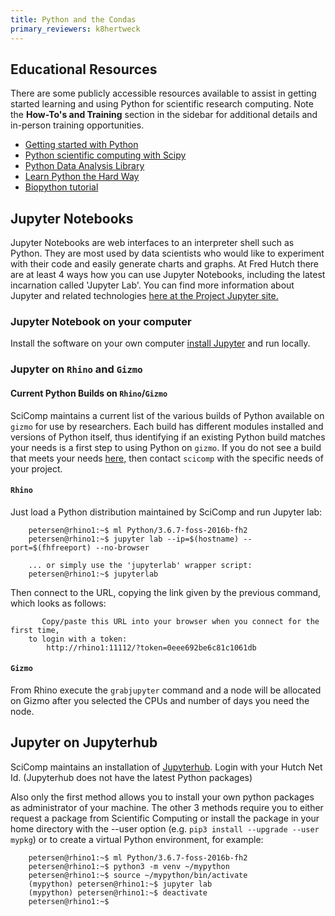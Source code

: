 ```yaml
---
title: Python and the Condas
primary_reviewers: k8hertweck
---
```


## Educational Resources
There are some publicly accessible resources available to assist in getting started learning and using Python for scientific research computing.  Note the **How-To's and Training** section in the sidebar for additional details and in-person training opportunities.   
  * [Getting started with Python](https://www.python.org/about/gettingstarted/)
  * [Python scientific computing with Scipy](https://www.scipy.org/getting-started.html)
  * [Python Data Analysis Library](http://pandas.pydata.org/pandas-docs/stable/10min.html)
  * [Learn Python the Hard Way](http://learnpythonthehardway.org/book/)
  * [Biopython tutorial](http://biopython.org/DIST/docs/tutorial/Tutorial.html)


## Jupyter Notebooks

Jupyter Notebooks are web interfaces to an interpreter shell such as Python. They are most used by data scientists who would like to experiment with their code and easily generate charts and graphs. At Fred Hutch there are at least 4 ways how you can use Jupyter Notebooks, including the latest incarnation called 'Jupyter Lab'.  You can find more information about Jupyter and related technologies [here at the Project Jupyter site.](http://jupyter.org/)

### Jupyter Notebook on your computer

Install the software on your own computer [install Jupyter](http://jupyter.org/install) and run locally.

### Jupyter on `Rhino` and `Gizmo`
#### Current Python Builds on `Rhino`/`Gizmo`
SciComp maintains a current list of the various builds of Python available on `gizmo` for use by researchers.  Each build has different modules installed and versions of Python itself, thus identifying if an existing Python build matches your needs is a first step to using Python on `gizmo`.  If you do not see a build that meets your needs [here,](https://fredhutch.github.io/easybuild-life-sciences/Python.html) then contact `scicomp` with the specific needs of your project.  

#### `Rhino`
Just load a Python distribution maintained by SciComp and run Jupyter lab:

```
    petersen@rhino1:~$ ml Python/3.6.7-foss-2016b-fh2
    petersen@rhino1:~$ jupyter lab --ip=$(hostname) --port=$(fhfreeport) --no-browser

    ... or simply use the 'jupyterlab' wrapper script:
    petersen@rhino1:~$ jupyterlab
```


Then connect to the URL, copying the link given by the previous command, which looks as follows:
```
       Copy/paste this URL into your browser when you connect for the first time,
    to login with a token:
        http://rhino1:11112/?token=0eee692be6c81c1061db
```
#### `Gizmo`

From Rhino execute the `grabjupyter` command and a node will be allocated on Gizmo after you selected the CPUs and number of days you need the node.



## Jupyter on Jupyterhub

SciComp maintains an installation of [Jupyterhub](https://jupyterhub.fhcrc.org/). Login with your Hutch Net Id.  (Jupyterhub does not have the latest Python packages)

Also only the first method allows you to install your own python packages as administrator of your machine.
The other 3 methods require you to either request a package from Scientific Computing or install the package in your home directory with the --user option (e.g. `pip3 install --upgrade --user mypkg`) or to create a virtual Python environment, for example:

```
    petersen@rhino1:~$ ml Python/3.6.7-foss-2016b-fh2
    petersen@rhino1:~$ python3 -m venv ~/mypython
    petersen@rhino1:~$ source ~/mypython/bin/activate
    (mypython) petersen@rhino1:~$ jupyter lab
    (mypython) petersen@rhino1:~$ deactivate
    petersen@rhino1:~$
```
